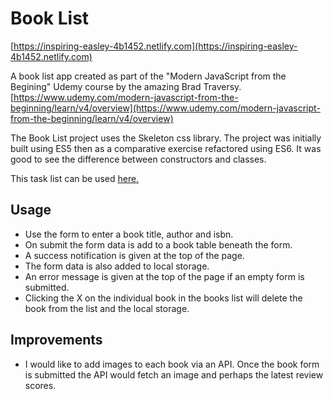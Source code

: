 # Book List

[https://inspiring-easley-4b1452.netlify.com](https://inspiring-easley-4b1452.netlify.com)

A book list app created as part of the "Modern JavaScript from the Begining" Udemy course by the amazing Brad Traversy.\
[https://www.udemy.com/modern-javascript-from-the-beginning/learn/v4/overview](https://www.udemy.com/modern-javascript-from-the-beginning/learn/v4/overview)

The Book List project uses the Skeleton css library.
The project was initially built using ES5 then as a comparative exercise refactored using ES6.
It was good to see the difference between constructors and classes.

This task list can be used [here.](https://inspiring-easley-4b1452.netlify.com)

## Usage

- Use the form to enter a book title, author and isbn.
- On submit the form data is add to a book table beneath the form.
- A success notification is given at the top of the page.
- The form data is also added to local storage.
- An error message is given at the top of the page if an empty form is submitted.
- Clicking the X on the individual book in the books list will delete the book from the list and the local storage.

## Improvements
- I would like to add images to each book via an API. Once the book form is submitted the API would fetch an image and perhaps the latest review scores.